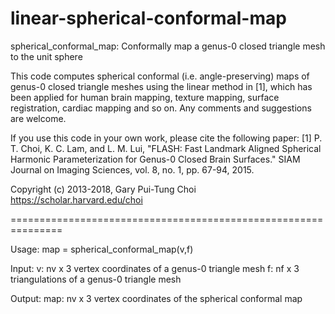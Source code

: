# linear-spherical-conformal-map

spherical_conformal_map: Conformally map a genus-0 closed triangle mesh to the unit sphere

This code computes spherical conformal (i.e. angle-preserving) maps of genus-0 closed triangle meshes using the linear method in [1], which has been applied for human brain mapping, texture mapping, surface registration, cardiac mapping and so on.
Any comments and suggestions are welcome. 

If you use this code in your own work, please cite the following paper:
[1] P. T. Choi, K. C. Lam, and L. M. Lui, 
    "FLASH: Fast Landmark Aligned Spherical Harmonic Parameterization for Genus-0 Closed Brain Surfaces."
    SIAM Journal on Imaging Sciences, vol. 8, no. 1, pp. 67-94, 2015.

Copyright (c) 2013-2018, Gary Pui-Tung Choi
https://scholar.harvard.edu/choi

===============================================================



Usage:
map = spherical_conformal_map(v,f)


Input:
v: nv x 3 vertex coordinates of a genus-0 triangle mesh
f: nf x 3 triangulations of a genus-0 triangle mesh

Output:
map: nv x 3 vertex coordinates of the spherical conformal map
